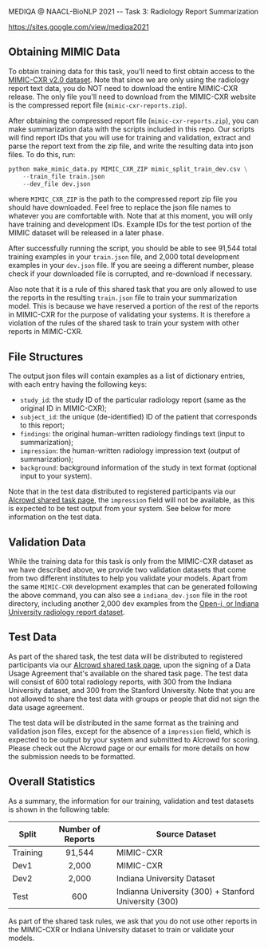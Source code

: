 
MEDIQA @ NAACL-BioNLP 2021 -- Task 3: Radiology Report Summarization 

https://sites.google.com/view/mediqa2021

Obtaining MIMIC Data
--------------

To obtain training data for this task, you'll need to first obtain access to the [MIMIC-CXR v2.0 dataset](https://physionet.org/content/mimic-cxr/2.0.0/). Note that since we are only using the radiology report text data, you do NOT need to download the entire MIMIC-CXR release. The only file you'll need to download from the MIMIC-CXR website is the compressed report file (`mimic-cxr-reports.zip`).

After obtaining the compressed report file (`mimic-cxr-reports.zip`), you can make summarization data with the scripts included in this repo. Our scripts will find report IDs that you will use for training and validation, extract and parse the report text from the zip file, and write the resulting data into json files. To do this, run:
```python
python make_mimic_data.py MIMIC_CXR_ZIP mimic_split_train_dev.csv \
    --train_file train.json
    --dev_file dev.json
```
where `MIMIC_CXR_ZIP` is the path to the compressed report zip file you should have downloaded. Feel free to replace the json file names to whatever you are comfortable with. Note that at this moment, you will only have training and development IDs. Example IDs for the test portion of the MIMIC dataset will be released in a later phase.

After successfully running the script, you should be able to see 91,544 total training examples in your `train.json` file, and 2,000 total development examples in your `dev.json` file. If you are seeing a different number, please check if your downloaded file is corrupted, and re-download if necessary.

Also note that it is a rule of this shared task that you are only allowed to use the reports in the resulting `train.json` file to train your summarization model. This is because we have reserved a portion of the rest of the reports in MIMIC-CXR for the purpose of validating your systems. It is therefore a violation of the rules of the shared task to train your system with other reports in MIMIC-CXR.

File Structures
--------------
The output json files will contain examples as a list of dictionary entries, with each entry having the following keys:
- `study_id`: the study ID of the particular radiology report (same as the original ID in MIMIC-CXR);
- `subject_id`: the unique (de-identified) ID of the patient that corresponds to this report;
- `findings`: the original human-written radiology findings text (input to summarization);
- `impression`: the human-written radiology impression text (output of summarization);
- `background`: background information of the study in text format (optional input to your system).

Note that in the test data distributed to registered participants via our [AIcrowd shared task page](https://www.aicrowd.com/challenges/mediqa-2021), the `impression` field will not be available, as this is expected to be test output from your system. See below for more information on the test data.

Validation Data
--------------
While the training data for this task is only from the MIMIC-CXR dataset as we have described above, we provide two validation datasets that come from two different institutes to help you validate your models. Apart from the same `MIMIC-CXR` development examples that can be generated following the above command, you can also see a `indiana_dev.json` file in the root directory, including another 2,000 dev examples from the [Open-i, or Indiana University radiology report dataset](https://openi.nlm.nih.gov/faq#collection).

Test Data
--------------
As part of the shared task, the test data will be distributed to registered participants via our [AIcrowd shared task page](https://www.aicrowd.com/challenges/mediqa-2021), upon the signing of a Data Usage Agreement that's available on the shared task page. The test data will consist of 600 total radiology reports, with 300 from the Indiana University dataset, and 300 from the Stanford University. Note that you are not allowed to share the test data with groups or people that did not sign the data usage agreement.

The test data will be distributed in the same format as the training and validation json files, except for the absence of a `impression` field, which is expected to be output by your system and submitted to AIcrowd for scoring. Please check out the AIcrowd page or our emails for more details on how the submission needs to be formatted.

Overall Statistics
--------------
As a summary, the information for our training, validation and test datasets is shown in the following table:

| Split | Number of Reports | Source Dataset |
| ---- | :----: | ---- |
| Training | 91,544 | MIMIC-CXR |
| Dev1 | 2,000 | MIMIC-CXR |
| Dev2 | 2,000 | Indiana University Dataset |
| Test | 600   | Indianna University (300) + Stanford University (300) |

As part of the shared task rules, we ask that you do not use other reports in the MIMIC-CXR or Indiana University dataset to train or validate your models.
